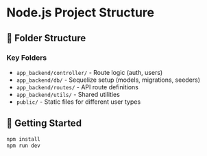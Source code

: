 # Node.js Project Structure

## 📁 Folder Structure

### Key Folders
- `app_backend/controller/` - Route logic (auth, users)
- `app_backend/db/` - Sequelize setup (models, migrations, seeders)
- `app_backend/routes/` - API route definitions
- `app_backend/utils/` - Shared utilities
- `public/` - Static files for different user types

## 🚀 Getting Started
```bash
npm install
npm run dev
